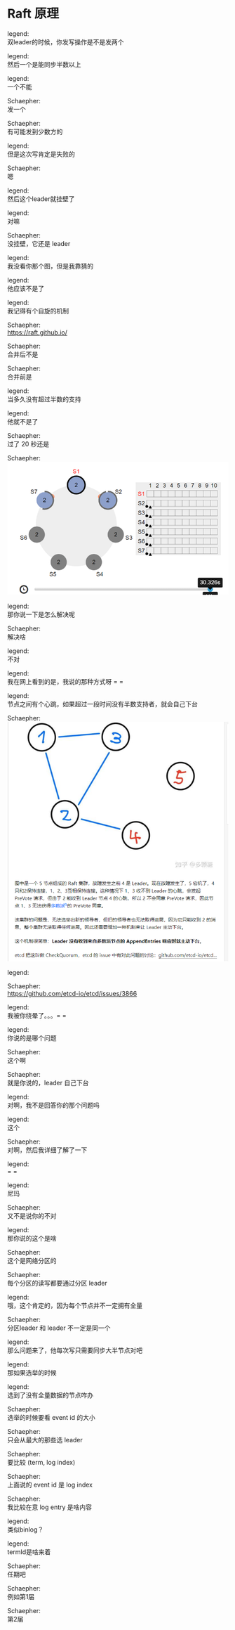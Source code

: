 # Raft 原理


legend:  
双leader的时候，你发写操作是不是发两个

legend:  
然后一个是能同步半数以上

legend:  
一个不能

Schaepher:  
发一个

Schaepher:  
有可能发到少数方的

legend:  
但是这次写肯定是失败的

Schaepher:  
嗯

legend:  
然后这个leader就挂壁了

legend:  
对嘛

Schaepher:  
没挂壁，它还是 leader

legend:  
我没看你那个图，但是我靠猜的

legend:  
他应该不是了

legend:  
我记得有个自旋的机制

Schaepher:  
https://raft.github.io/

Schaepher:  
合并后不是

Schaepher:  
合并前是

legend:  
当多久没有超过半数的支持

legend:  
他就不是了

Schaepher:  
过了 20 秒还是

Schaepher:  
![](./img/1.png)

legend:  
那你说一下是怎么解决呢

Schaepher:  
解决啥

legend:  
不对

legend:  
我在网上看到的是，我说的那种方式呀 = =

legend:  
节点之间有个心跳，如果超过一段时间没有半数支持者，就会自己下台

Schaepher:  
![](./img/2.png)


legend:  


Schaepher:  
https://github.com/etcd-io/etcd/issues/3866

legend:  
我被你绕晕了。。。= =

legend:  
你说的是哪个问题

Schaepher:  
这个啊

Schaepher:  
就是你说的，leader 自己下台

legend:  
对啊，我不是回答你的那个问题吗

legend:  
这个

Schaepher:  
对啊，然后我详细了解了一下

legend:  
= = 

legend:  
尼玛

Schaepher:  
又不是说你的不对

legend:  
那你说的这个是啥

Schaepher:  
这个是网络分区的

Schaepher:  
每个分区的读写都要通过分区 leader

legend:  
哦，这个肯定的，因为每个节点并不一定拥有全量

Schaepher:  
分区leader 和 leader 不一定是同一个

legend:  
那么问题来了，他每次写只需要同步大半节点对吧

legend:  
那如果选举的时候

legend:  
选到了没有全量数据的节点咋办

Schaepher:  
选举的时候要看 event id 的大小

Schaepher:  
只会从最大的那些选 leader

Schaepher:  
要比较 (term, log index)

Schaepher:  
上面说的 event id 是 log index

Schaepher:  
我比较在意 log entry 是啥内容

legend:  
类似binlog？

legend:  
termId是啥来着

Schaepher:  
任期吧

Schaepher:  
例如第1届

Schaepher:  
第2届


